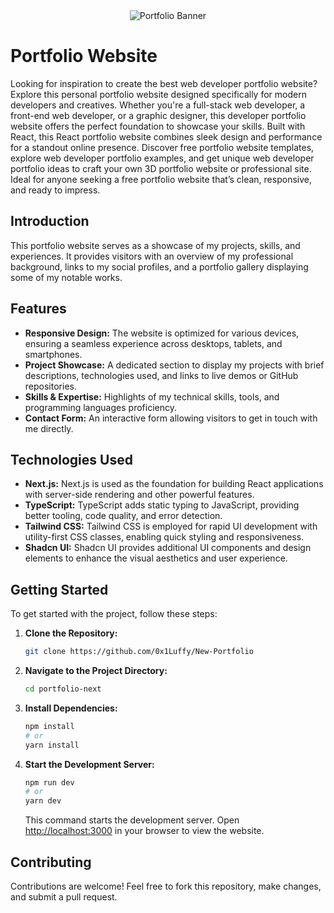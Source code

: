 <div style="text-align: center;">
    <img src="https://i.ibb.co/Jj5PRsg/new-Portfolio.png" alt="Portfolio Banner" style="max-width: 100%; height: auto;">
</div>

# Portfolio Website

Looking for inspiration to create the best web developer portfolio website? Explore this personal portfolio website designed specifically for modern developers and creatives. Whether you're a full-stack web developer, a front-end web developer, or a graphic designer, this developer portfolio website offers the perfect foundation to showcase your skills. Built with React, this React portfolio website combines sleek design and performance for a standout online presence. Discover free portfolio website templates, explore web developer portfolio examples, and get unique web developer portfolio ideas to craft your own 3D portfolio website or professional site. Ideal for anyone seeking a free portfolio website that’s clean, responsive, and ready to impress.

## Introduction

This portfolio website serves as a showcase of my projects, skills, and experiences. It provides visitors with an overview of my professional background, links to my social profiles, and a portfolio gallery displaying some of my notable works.

## Features

- **Responsive Design:** The website is optimized for various devices, ensuring a seamless experience across desktops, tablets, and smartphones.
- **Project Showcase:** A dedicated section to display my projects with brief descriptions, technologies used, and links to live demos or GitHub repositories.
- **Skills & Expertise:** Highlights of my technical skills, tools, and programming languages proficiency.
- **Contact Form:** An interactive form allowing visitors to get in touch with me directly.

## Technologies Used

- **Next.js:** Next.js is used as the foundation for building React applications with server-side rendering and other powerful features.
- **TypeScript:** TypeScript adds static typing to JavaScript, providing better tooling, code quality, and error detection.
- **Tailwind CSS:** Tailwind CSS is employed for rapid UI development with utility-first CSS classes, enabling quick styling and responsiveness.
- **Shadcn UI:** Shadcn UI provides additional UI components and design elements to enhance the visual aesthetics and user experience.

## Getting Started

To get started with the project, follow these steps:

1. **Clone the Repository:**
   ```bash
   git clone https://github.com/0x1Luffy/New-Portfolio
   ```

2. **Navigate to the Project Directory:**
   ```bash
   cd portfolio-next
   ```

3. **Install Dependencies:**
   ```bash
   npm install
   # or
   yarn install
   ```

4. **Start the Development Server:**
   ```bash
   npm run dev
   # or
   yarn dev
   ```
   This command starts the development server. Open [http://localhost:3000](http://localhost:3000) in your browser to view the website.

## Contributing

Contributions are welcome! Feel free to fork this repository, make changes, and submit a pull request.
